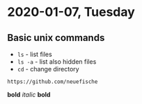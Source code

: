 # 2020-01-07, Tuesday

## Basic unix commands
- `ls` - list files
- `ls -a` - list also hidden files
- `cd` - change directory

```https://github.com/neuefische```

<strong>bold</strong>
*italic*
**bold**

